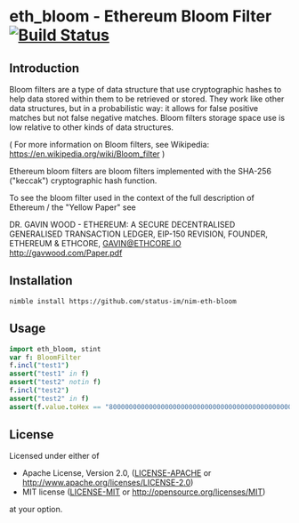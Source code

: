 # eth_bloom - Ethereum Bloom Filter [![Build Status](https://travis-ci.org/status-im/nim-eth-bloom.svg?branch=master)](https://travis-ci.org/status-im/nim-eth-bloom)


## Introduction
Bloom filters are a type of data structure that use cryptographic hashes
to help data stored within them to be retrieved or stored.  They work like other
data structures, but in a probabilistic way: it allows for false positive
matches but not false negative matches.  Bloom filters storage space use is
low relative to other kinds of data structures.

( For more information on Bloom filters, see Wikipedia: https://en.wikipedia.org/wiki/Bloom_filter )

Ethereum bloom filters are bloom filters implemented with the SHA-256 ("keccak") cryptographic hash function.

To see the bloom filter used in the context of the full description of Ethereum / the "Yellow Paper" see

DR. GAVIN WOOD - ETHEREUM: A SECURE DECENTRALISED GENERALISED TRANSACTION LEDGER, EIP-150 REVISION, FOUNDER, ETHEREUM & ETHCORE, GAVIN@ETHCORE.IO
http://gavwood.com/Paper.pdf


## Installation
```
nimble install https://github.com/status-im/nim-eth-bloom
```

## Usage
```nim
import eth_bloom, stint
var f: BloomFilter
f.incl("test1")
assert("test1" in f)
assert("test2" notin f)
f.incl("test2")
assert("test2" in f)
assert(f.value.toHex == "80000000000000000000000000000000000000000000000000000000000000000000000000000000000000000000000000000000000000000000000000000000000000010000000000000000000000000000000200000000000000000001000000000000000000000000000000000000000000000000000000000000000000000000000000000000000000000000000000000000000000000000200000000000000000000000000000000000000000000000000000000000000000000000000000000000000000000000000000000000000000000000040000000000000000000000000000000000000000000000000000000000000000000")
```

## License
Licensed under either of

 * Apache License, Version 2.0, ([LICENSE-APACHE](LICENSE-APACHE) or http://www.apache.org/licenses/LICENSE-2.0)
 * MIT license ([LICENSE-MIT](LICENSE-MIT) or http://opensource.org/licenses/MIT)

at your option.

